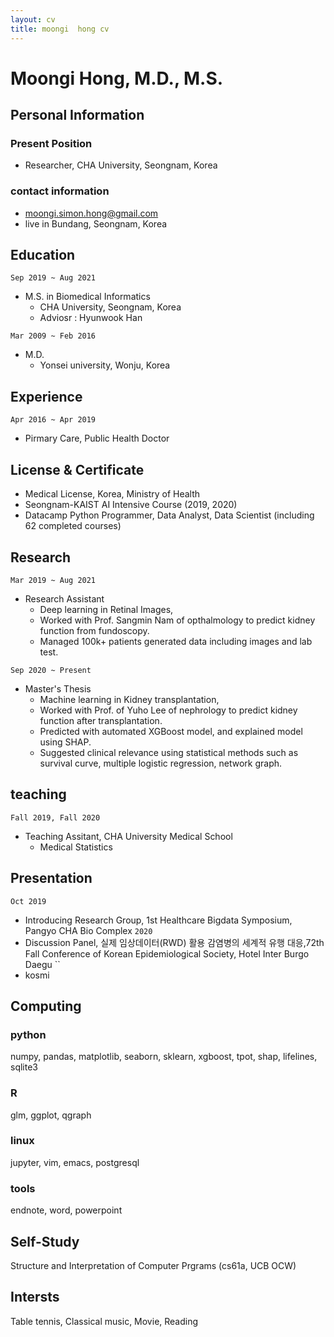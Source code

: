 ```yaml
---
layout: cv
title: moongi  hong cv
---
```


# Moongi Hong, M.D., M.S.

## Personal Information
### Present Position
- Researcher, CHA University, Seongnam, Korea
### contact information
- moongi.simon.hong@gmail.com
- live in Bundang, Seongnam, Korea

## Education
`Sep 2019 ~ Aug 2021 `
- M.S. in Biomedical Informatics
  - CHA University, Seongnam, Korea
  - Adviosr : Hyunwook Han

`Mar 2009 ~ Feb 2016`
- M.D.
  - Yonsei university, Wonju, Korea

## Experience
`Apr 2016 ~ Apr 2019`
- Pirmary Care, Public Health Doctor

## License & Certificate
- Medical License, Korea, Ministry of Health 
- Seongnam-KAIST AI Intensive Course (2019, 2020)
- Datacamp Python Programmer, Data Analyst, Data Scientist (including 62 completed courses)

## Research
`Mar 2019 ~ Aug 2021`
- Research Assistant
  - Deep learning in Retinal Images, 
  - Worked with Prof. Sangmin Nam of opthalmology to predict kidney function from fundoscopy. 
  - Managed 100k+ patients generated data including images and lab test.

`Sep 2020 ~ Present`
- Master's Thesis
  - Machine learning in Kidney transplantation, 
  - Worked with Prof. of Yuho Lee of nephrology to predict kidney function after transplantation.
  - Predicted with automated XGBoost model, and explained model using SHAP.  
  - Suggested clinical relevance using statistical methods such as survival curve, multiple logistic regression, network graph.

## teaching
`Fall 2019, Fall 2020`
- Teaching Assitant, CHA University Medical School
  - Medical Statistics 

## Presentation
`Oct 2019`
- Introducing Research Group, 1st Healthcare Bigdata Symposium, Pangyo CHA Bio Complex
`2020`
- Discussion Panel, 실제 임상데이터(RWD) 활용 감염병의 세계적 유행 대응,72th Fall Conference of Korean Epidemiological Society, Hotel Inter Burgo Daegu
``
- kosmi

## Computing
### python
numpy, pandas, matplotlib, seaborn, sklearn, xgboost, tpot, shap, lifelines, sqlite3
### R
glm, ggplot, qgraph
### linux
jupyter, vim, emacs, postgresql
### tools
endnote, word, powerpoint

## Self-Study
Structure and Interpretation of Computer Prgrams (cs61a, UCB OCW)

## Intersts
Table tennis, Classical music, Movie, Reading
